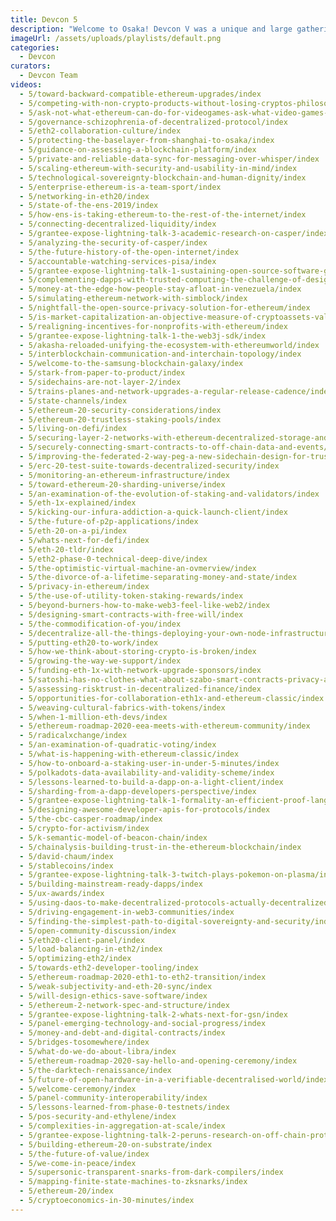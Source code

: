 ```yaml
---
title: Devcon 5
description: "Welcome to Osaka! Devcon V was a unique and large gathering in Japan in October of 2019 that featured more content than ever before as the Ethereum ecosystem closed in on the launch of Eth2. In addition to the conference talks, Devcon featured the event's first outdoor stage and experiential Devcon Park area, a powerful open from the City of Osaka, a celebrity appearance by the world’s most well-known dog, Kabosu (the original 'Doge') and so much more."
imageUrl: /assets/uploads/playlists/default.png
categories:
  - Devcon
curators:
  - Devcon Team
videos:
  - 5/toward-backward-compatible-ethereum-upgrades/index
  - 5/competing-with-non-crypto-products-without-losing-cryptos-philosophies/index
  - 5/ask-not-what-ethereum-can-do-for-videogames-ask-what-video-games-can-do-for-ethereum/index
  - 5/governance-schizophrenia-of-decentralized-protocol/index
  - 5/eth2-collaboration-culture/index
  - 5/protecting-the-baselayer-from-shanghai-to-osaka/index
  - 5/guidance-on-assessing-a-blockchain-platform/index
  - 5/private-and-reliable-data-sync-for-messaging-over-whisper/index
  - 5/scaling-ethereum-with-security-and-usability-in-mind/index
  - 5/technological-sovereignty-blockchain-and-human-dignity/index
  - 5/enterprise-ethereum-is-a-team-sport/index
  - 5/networking-in-eth20/index
  - 5/state-of-the-ens-2019/index
  - 5/how-ens-is-taking-ethereum-to-the-rest-of-the-internet/index
  - 5/connecting-decentralized-liquidity/index
  - 5/grantee-expose-lightning-talk-3-academic-research-on-casper/index
  - 5/analyzing-the-security-of-casper/index
  - 5/the-future-history-of-the-open-internet/index
  - 5/accountable-watching-services-pisa/index
  - 5/grantee-expose-lightning-talk-1-sustaining-open-source-software-gitcoin/index
  - 5/complementing-dapps-with-trusted-computing-the-challenge-of-designing-rock-solid-oracles/index
  - 5/money-at-the-edge-how-people-stay-afloat-in-venezuela/index
  - 5/simulating-ethereum-network-with-simblock/index
  - 5/nightfall-the-open-source-privacy-solution-for-ethereum/index
  - 5/is-market-capitalization-an-objective-measure-of-cryptoassets-value/index
  - 5/realigning-incentives-for-nonprofits-with-ethereum/index
  - 5/grantee-expose-lightning-talk-1-the-web3j-sdk/index
  - 5/akasha-reloaded-unifying-the-ecosystem-with-ethereumworld/index
  - 5/interblockchain-communication-and-interchain-topology/index
  - 5/welcome-to-the-samsung-blockchain-galaxy/index
  - 5/stark-from-paper-to-product/index
  - 5/sidechains-are-not-layer-2/index
  - 5/trains-planes-and-network-upgrades-a-regular-release-cadence/index
  - 5/state-channels/index
  - 5/ethereum-20-security-considerations/index
  - 5/ethereum-20-trustless-staking-pools/index
  - 5/living-on-defi/index
  - 5/securing-layer-2-networks-with-ethereum-decentralized-storage-and-shared-fishermen/index
  - 5/securely-connecting-smart-contracts-to-off-chain-data-and-events/index
  - 5/improving-the-federated-2-way-peg-a-new-sidechain-design-for-trustless-bridges-on-ethereum/index
  - 5/erc-20-test-suite-towards-decentralized-security/index
  - 5/monitoring-an-ethereum-infrastructure/index
  - 5/toward-ethereum-20-sharding-universe/index
  - 5/an-examination-of-the-evolution-of-staking-and-validators/index
  - 5/eth-1x-explained/index
  - 5/kicking-our-infura-addiction-a-quick-launch-client/index
  - 5/the-future-of-p2p-applications/index
  - 5/eth-20-on-a-pi/index
  - 5/whats-next-for-defi/index
  - 5/eth-20-tldr/index
  - 5/eth2-phase-0-technical-deep-dive/index
  - 5/the-optimistic-virtual-machine-an-ovmerview/index
  - 5/the-divorce-of-a-lifetime-separating-money-and-state/index
  - 5/privacy-in-ethereum/index
  - 5/the-use-of-utility-token-staking-rewards/index
  - 5/beyond-burners-how-to-make-web3-feel-like-web2/index
  - 5/designing-smart-contracts-with-free-will/index
  - 5/the-commodification-of-you/index
  - 5/decentralize-all-the-things-deploying-your-own-node-infrastructure/index
  - 5/putting-eth20-to-work/index
  - 5/how-we-think-about-storing-crypto-is-broken/index
  - 5/growing-the-way-we-support/index
  - 5/funding-eth-1x-with-network-upgrade-sponsors/index
  - 5/satoshi-has-no-clothes-what-about-szabo-smart-contracts-privacy-and-practicality/index
  - 5/assessing-risktrust-in-decentralized-finance/index
  - 5/opportunities-for-collaboration-eth1x-and-ethereum-classic/index
  - 5/weaving-cultural-fabrics-with-tokens/index
  - 5/when-1-million-eth-devs/index
  - 5/ethereum-roadmap-2020-eea-meets-with-ethereum-community/index
  - 5/radicalxchange/index
  - 5/an-examination-of-quadratic-voting/index
  - 5/what-is-happening-with-ethereum-classic/index
  - 5/how-to-onboard-a-staking-user-in-under-5-minutes/index
  - 5/polkadots-data-availability-and-validity-scheme/index
  - 5/lessons-learned-to-build-a-dapp-on-a-light-client/index
  - 5/sharding-from-a-dapp-developers-perspective/index
  - 5/grantee-expose-lightning-talk-1-formality-an-efficient-proof-language/index
  - 5/designing-awesome-developer-apis-for-protocols/index
  - 5/the-cbc-casper-roadmap/index
  - 5/crypto-for-activism/index
  - 5/k-semantic-model-of-beacon-chain/index
  - 5/chainalysis-building-trust-in-the-ethereum-blockchain/index
  - 5/david-chaum/index
  - 5/stablecoins/index
  - 5/grantee-expose-lightning-talk-3-twitch-plays-pokemon-on-plasma/index
  - 5/building-mainstream-ready-dapps/index
  - 5/ux-awards/index
  - 5/using-daos-to-make-decentralized-protocols-actually-decentralized/index
  - 5/driving-engagement-in-web3-communities/index
  - 5/finding-the-simplest-path-to-digital-sovereignty-and-security/index
  - 5/open-community-discussion/index
  - 5/eth20-client-panel/index
  - 5/load-balancing-in-eth2/index
  - 5/optimizing-eth2/index
  - 5/towards-eth2-developer-tooling/index
  - 5/ethereum-roadmap-2020-eth1-to-eth2-transition/index
  - 5/weak-subjectivity-and-eth-20-sync/index
  - 5/will-design-ethics-save-software/index
  - 5/ethereum-2-network-spec-and-structure/index
  - 5/grantee-expose-lightning-talk-2-whats-next-for-gsn/index
  - 5/panel-emerging-technology-and-social-progress/index
  - 5/money-and-debt-and-digital-contracts/index
  - 5/bridges-tosomewhere/index
  - 5/what-do-we-do-about-libra/index
  - 5/ethereum-roadmap-2020-say-hello-and-opening-ceremony/index
  - 5/the-darktech-renaissance/index
  - 5/future-of-open-hardware-in-a-verifiable-decentralised-world/index
  - 5/welcome-ceremony/index
  - 5/panel-community-interoperability/index
  - 5/lessons-learned-from-phase-0-testnets/index
  - 5/pos-security-and-ethylene/index
  - 5/complexities-in-aggregation-at-scale/index
  - 5/grantee-expose-lightning-talk-2-peruns-research-on-off-chain-protocols/index
  - 5/building-ethereum-20-on-substrate/index
  - 5/the-future-of-value/index
  - 5/we-come-in-peace/index
  - 5/supersonic-transparent-snarks-from-dark-compilers/index
  - 5/mapping-finite-state-machines-to-zksnarks/index
  - 5/ethereum-20/index
  - 5/cryptoeconomics-in-30-minutes/index
---
```

